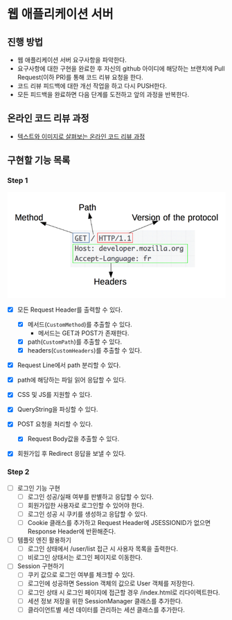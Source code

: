 # 웹 애플리케이션 서버

## 진행 방법

* 웹 애플리케이션 서버 요구사항을 파악한다.
* 요구사항에 대한 구현을 완료한 후 자신의 github 아이디에 해당하는 브랜치에 Pull Request(이하 PR)를 통해 코드 리뷰 요청을 한다.
* 코드 리뷰 피드백에 대한 개선 작업을 하고 다시 PUSH한다.
* 모든 피드백을 완료하면 다음 단계를 도전하고 앞의 과정을 반복한다.

## 온라인 코드 리뷰 과정

* [텍스트와 이미지로 살펴보는 온라인 코드 리뷰 과정](https://github.com/next-step/nextstep-docs/tree/master/codereview)

## 구현할 기능 목록

### Step 1
![img.png](img.png)

* [x] 모든 Request Header를 출력할 수 있다.
  * [x] 메서드(`CustomMethod`)를 추출할 수 있다.
    * 메서드는 GET과 POST가 존재한다.
  * [x] path(`CustomPath`)를 추출할 수 있다.
  * [x] headers(`CustomHeaders`)를 추출할 수 있다.

* [x] Request Line에서 path 분리할 수 있다.

* [x] path에 해당하는 파일 읽어 응답할 수 있다.

* [x] CSS 및 JS를 지원할 수 있다.

* [x] QueryString을 파싱할 수 있다.
 
* [x] POST 요청을 처리할 수 있다.
  * [x] Request Body값을 추출할 수 있다.

* [x] 회원가입 후 Redirect 응답을 보낼 수 있다.

### Step 2

* [ ] 로그인 기능 구현
  * [ ] 로그인 성공/실패 여부를 판별하고 응답할 수 있다.
  * [ ] 회원가입한 사용자로 로그인할 수 있어야 한다.
  * [ ] 로그인 성공 시 쿠키를 생성하고 응답할 수 있다.
  * [ ] Cookie 클래스를 추가하고 Request Header에 JSESSIONID가 없으면 Response Header에 반환해준다.
* [ ] 템플릿 엔진 활용하기
    * [ ] 로그인 상태에서 /user/list 접근 시 사용자 목록을 출력한다.
    * [ ] 비로그인 상태서는 로그인 페이지로 이동한다.
* [ ] Session 구현하기
  * [ ] 쿠키 값으로 로그인 여부를 체크할 수 있다.
  * [ ] 로그인에 성공하면 Session 객체의 값으로 User 객체를 저장한다.
  * [ ] 로그인 상태 시 로그인 페이지에 접근할 경우 /index.html로 리다이렉트한다.
  * [ ] 세션 정보 저장을 위한 SessionManager 클래스를 추가한다.
  * [ ] 클라이언트별 세션 데이터를 관리하는 세션 클래스를 추가한다.